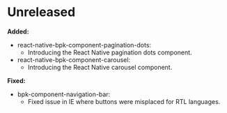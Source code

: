 # Unreleased

**Added:**
- react-native-bpk-component-pagination-dots:
  - Introducing the React Native pagination dots component.
- react-native-bpk-component-carousel:
  - Introducing the React Native carousel component.

**Fixed:**
- bpk-component-navigation-bar:
  - Fixed issue in IE where buttons were misplaced for RTL languages.
